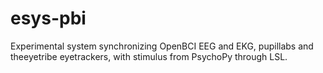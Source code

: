 # esys-pbi
Experimental system synchronizing OpenBCI EEG and EKG, pupillabs and theeyetribe eyetrackers, with stimulus from PsychoPy through LSL.
